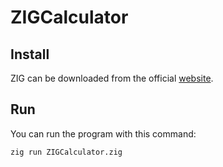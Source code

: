 # ZIGCalculator

## Install
ZIG can be downloaded from the official [website](https://ziglang.org/download/).

## Run
You can run the program with this command:
```bash
zig run ZIGCalculator.zig
```
